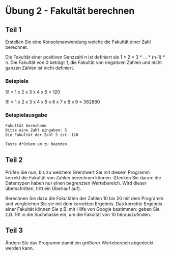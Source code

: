 # Übung 2 - Fakultät berechnen

## Teil 1

Erstellen Sie eine Konsolenanwendung welche die Fakultät einer Zahl berechnet.

Die Fakultät einer positiven Ganzzahl n ist definiert als 1 * 2 * 3 * … * (n-1) * n. Die Fakultät von 0 beträgt 1, die Fakultät von negativen Zahlen und nicht ganzen Zahlen ist nicht definiert.

### Beispiele

5! = 1 x 2 x 3 x 4 x 5 = 120

9! = 1 x 2 x 3 x 4 x 5 x 6 x 7 x 8 x 9 = 362880

### Beispielausgabe

```bash
Fakultät berechnen
Bitte eine Zahl eingeben: 5
Die Fakultät der Zahl 5 ist: 120

Taste drücken um zu beenden
```

## Teil 2

Prüfen Sie nun, bis zu welchem Grenzwert Sie mit diesem Programm korrekt die Fakultät von Zahlen berechnen können. (Denken Sie daran: die Datentypen haben nur einen begrenzten Wertebereich. Wird dieser überschritten, tritt ein Überlauf auf).

Berechnen Sie dazu die Fakultäten der Zahlen 10 bis 20 mit dem Programm und vergleichen Sie sie mit dem korrekten Ergebnis. Das korrekte Ergebnis einer Fakultät können Sie z.B. mit Hilfe von Google bestimmen: geben Sie z.B. 10! in die Suchmaske ein, um die Fakultät von 10 herauszufinden.

## Teil 3

Ändern Sie das Programm damit ein größerer Wertebereich abgedeckt werden kann.